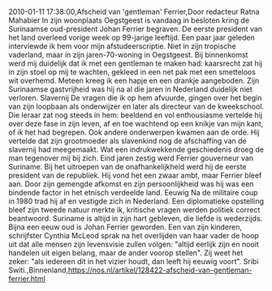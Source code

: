 2010-01-11 17:38:00,Afscheid van 'gentleman' Ferrier,Door redacteur Ratna Mahabier In zijn woonplaats Oegstgeest is vandaag in besloten kring de Surinaamse oud-president Johan Ferrier begraven. De eerste president van het land overleed vorige week op 99-jarige leeftijd. Een paar jaar geleden interviewde ik hem voor mijn afstudeerscriptie. Niet in zijn tropische vaderland, maar in zijn jaren-70-woning in Oegstgeest. Bij binnenkomst werd mij duidelijk dat ik met een gentleman te maken had: kaarsrecht zat hij in zijn stoel op mij te wachten, gekleed in een net pak met een smetteloos wit overhemd. Meteen kreeg ik een hapje en een drankje aangeboden. Zijn Surinaamse gastvrijheid was hij na al die jaren in Nederland duidelijk niet verloren. Slavernij De vragen die ik op hem afvuurde, gingen over het begin van zijn loopbaan als onderwijzer en later als directeur van de kweekschool. Die leraar zat nog steeds in hem: beeldend en vol enthousiasme vertelde hij over deze fase in zijn leven, af en toe wachtend op een knikje van mijn kant, of ik het had begrepen. Ook andere onderwerpen kwamen aan de orde. Hij vertelde dat zijn grootmoeder als slavenkind nog de afschaffing van de slavernij had meegemaakt. Wat een indrukwekkende geschiedenis droeg de man tegenover mij bij zich. Eind jaren zestig werd Ferrier gouverneur van Suriname. Bij het uitroepen van de onafhankelijkheid werd hij de eerste president van de republiek. Hij vond het een zwaar ambt, maar Ferrier bleef aan. Door zijn gemengde afkomst en zijn persoonlijkheid was hij was een bindende factor in het etnisch verdeelde land. Eeuwig Na de militaire coup in 1980 trad hij af en vestigde zich in Nederland. Een diplomatieke opstelling bleef zijn tweede natuur merkte ik, kritische vragen werden politiek correct beantwoord. Suriname is altijd in zijn hart gebleven, die liefde is wederzijds. Bijna een eeuw oud is Johan Ferrier geworden. Een van zijn kinderen, schrijfster Cynthia McLeod sprak na het overlijden van haar vader de hoop uit dat alle mensen zijn levensvisie zullen volgen: "altijd eerlijk zijn en nooit handelen uit eigen belang, maar de ander voorop stellen". Zij weet het zeker: "als iedereen dit in het vizier houdt, dan leeft hij eeuwig voort". Sribi Switi.,Binnenland,https://nos.nl/artikel/128422-afscheid-van-gentleman-ferrier.html